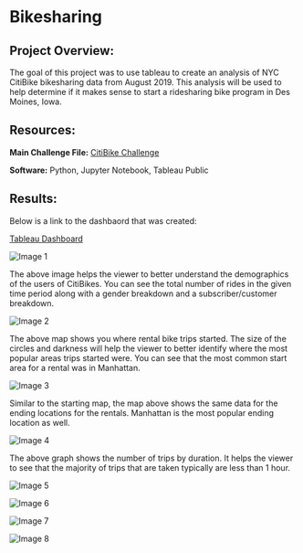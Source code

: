 # Bikesharing

## Project Overview:

The goal of this project was to use tableau to create an analysis of NYC CitiBike bikesharing data from August 2019. This analysis will be used to help determine if it makes sense to start a ridesharing bike program in Des Moines, Iowa.

## Resources:

**Main Challenge File:** [CitiBike Challenge](https://github.com/matthubb17/bikesharing/blob/main/NYC_CitiBike_Challenge.ipynb)

**Software:** Python, Jupyter Notebook, Tableau Public

## Results:

Below is a link to the dashbaord that was created:

[Tableau Dashboard](https://public.tableau.com/shared/7JF8XTRHM?:display_count=n&:origin=viz_share_link)

![Image 1](https://github.com/matthubb17/bikesharing/blob/main/Images/Customer%20Demographics.png)

The above image helps the viewer to better understand the demographics of the users of CitiBikes. You can see the total number of rides in the given time period along with a gender breakdown and a subscriber/customer breakdown.


![Image 2](https://github.com/matthubb17/bikesharing/blob/main/Images/Starting%20Locations%20of%20Rides.png)

The above map shows you where rental bike trips started. The size of the circles and darkness will help the viewer to better identify where the most popular areas trips started were. You can see that the most common start area for a rental was in Manhattan.


![Image 3](https://github.com/matthubb17/bikesharing/blob/main/Images/Ending%20Locations%20of%20Rides.png)

Similar to the starting map, the map above shows the same data for the ending locations for the rentals. Manhattan is the most popular ending location as well.


![Image 4](https://github.com/matthubb17/bikesharing/blob/main/Images/Checkout%20Times%20for%20Users.png)

The above graph shows the number of trips by duration. It helps the viewer to see that the majority of trips that are taken typically are less than 1 hour.

![Image 5](https://github.com/matthubb17/bikesharing/blob/main/Images/Checkout%20Times%20by%20Gender.png)

![Image 6](https://github.com/matthubb17/bikesharing/blob/main/Images/Trips%20by%20Weekday%20per%20Hour.png)

![Image 7](https://github.com/matthubb17/bikesharing/blob/main/Images/Trips%20by%20Gender%20(Weekday%20per%20Hour).png)

![Image 8](https://github.com/matthubb17/bikesharing/blob/main/Images/User%20Trips%20by%20Gender%20by%20Weekday.png)

